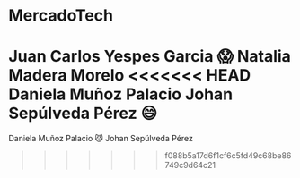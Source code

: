 # MercadoTech
Juan Carlos Yespes Garcia :scream:
Natalia Madera Morelo
<<<<<<< HEAD
Daniela Muñoz Palacio
Johan Sepúlveda Pérez :smile: 
=======
Daniela Muñoz Palacio :smirk_cat:
Johan Sepúlveda Pérez
>>>>>>> f088b5a17d6f1cf6c5fd49c68be86749c9d64c21
